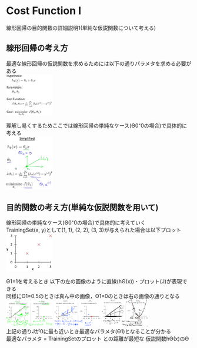 # Cost Function Ⅰ
線形回帰の目的関数の詳細説明1(単純な仮説関数について考える)
## 線形回帰の考え方
最適な線形回帰の仮説関数を求めるためには以下の通りパラメタを求める必要がある  
<img src="../../img/01_06_regression_goal.png" width=25%>  

理解し易くするためここでは線形回帰の単純なケース(Θ0⁼0の場合)で具体的に考える  
<img src="../../img/01_06_regression_simplified.png" width=25%>  

## 目的関数の考え方(単純な仮説関数を用いて)
線形回帰の単純なケース(Θ0⁼0の場合)で具体的に考えていく  
TrainingSet(x, y)として(1, 1), (2, 2), (3, 3)が与えられた場合は以下プロット  
<img src="../../img/01_06_regression_dataset.png" width=25%>  

Θ1=1を考えるとき 以下の左の画像のように直線(hΘ(x))・プロット(J)が表現できる  
同様にΘ1=0.5のときは真ん中の画像，Θ1=0のときは右の画像の通りとなる  
<img src="../../img/01_06_regression_theta1_1.png" width=25%>
<img src="../../img/01_06_regression_theta1_05.png" width=25%>
<img src="../../img/01_06_regression_theta1_0.png" width=25%>  
上記の通りJが0に最も近いとき最適なパラメタ(Θ1)となることが分かる  
最適なパラメタ = TrainingSetのプロット との距離が最短な 仮説関数hΘ(x)のΘ
